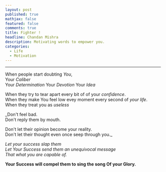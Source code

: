```yaml
---
layout: post
published: true
mathjax: false
featured: false
comments: true
title: Fighter !
headline: Chandan Mishra
description: Motivating words to empower you.
categories:
  - Life
  - Motivation
---
```

__________________________________________________________________
When people start doubting _You_,  
Your _Caliber_  
Your _Determination_
Your _Devotion_ 
Your _Idea_ 

When they try to tear apart every bit of of your _confidence_.  
When they make You  feel low evey moment every second of _your life_.  
When they treat you as _useless_  

_Don't feel bad.  
Don't reply them by mouth.

Don't let their opinion become your reality.  
Don't let their thought even once seep through you._  

_Let your success slap them    
Let Your Success send them an unequivocal message  
That what you are capable of._

**Your Success will compel them to sing the song Of your Glory.**
